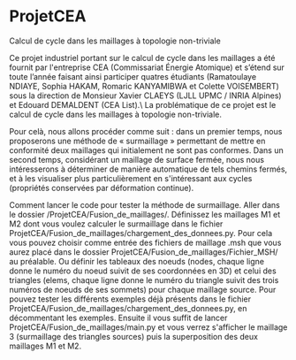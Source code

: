 # ProjetCEA
Calcul de cycle dans les maillages à topologie non-triviale


Ce projet industriel portant sur le calcul de cycle dans les maillages a été fournit par l'entreprise CEA (Commissariat Énergie Atomique) et s’étend sur toute l’année faisant ainsi participer quatres étudiants (Ramatoulaye NDIAYE, Sophia HAKAM, Romaric KANYAMIBWA et Colette VOISEMBERT) sous la direction de Monsieur Xavier
CLAEYS (LJLL UPMC / INRIA Alpines) et Edouard DEMALDENT (CEA List).\\
La problématique de ce projet est le calcul de cycle dans les maillages à topologie non-triviale.

Pour celà, nous allons procéder comme suit : dans un premier temps, nous proposerons une méthode de « surmaillage » permettant de mettre en conformité deux maillages qui initialement ne sont pas conformes. Dans un second temps, considérant un maillage de surface fermée, nous nous intéresserons à déterminer
de manière automatique de tels chemins fermés, et à les visualiser plus particulièrement en s'intéressant aux cycles (propriétés conservées par déformation continue).

Comment lancer le code pour tester la méthode de surmaillage. 
Aller dans le dossier /ProjetCEA/Fusion_de_maillages/. Définissez les maillages M1 et M2 dont vous voulez calculer le surmaillage dans le fichier ProjetCEA/Fusion_de_maillages/chargement_des_donnees.py. Pour cela vous pouvez choisir comme entrée des fichiers de maillage .msh que vous aurez placé dans le dossier ProjetCEA/Fusion_de_maillages/Fichier_MSH/ au préalable. Ou définir les tableaux des noeuds (nodes, chaque ligne donne le numéro du noeud suivit de ses coordonnées en 3D) et celui des triangles (elems, chaque ligne donne le numéro du triangle suivit des trois numéros de noeuds de ses sommets) pour chaque maillage source. Pour pouvez tester les différents exemples déjà présents dans le fichier ProjetCEA/Fusion_de_maillages/chargement_des_donnees.py, en décommentant les exemples. Ensuite il vous suffit de lancer  ProjetCEA/Fusion_de_maillages/main.py et vous verrez s'afficher le maillage 3 (surmaillage des triangles sources) puis la superposition des deux maillages M1 et M2.




